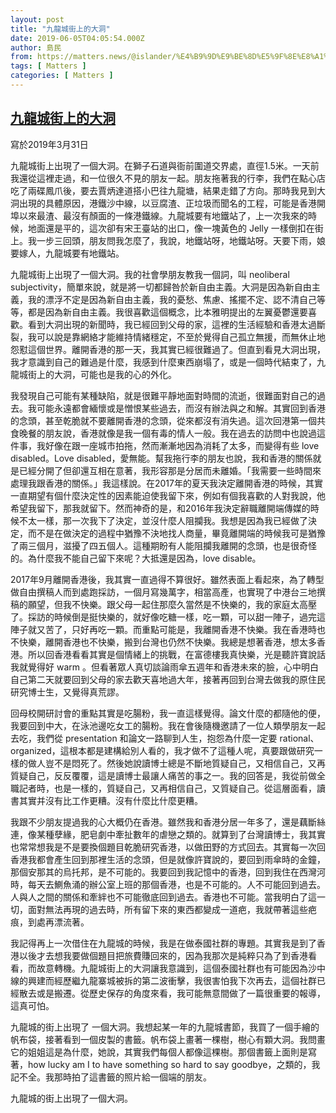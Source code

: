 ```yaml
---
layout: post
title: "九龍城街上的大洞"
date: 2019-06-05T04:05:54.000Z
author: 島民
from: https://matters.news/@islander/%E4%B9%9D%E9%BE%8D%E5%9F%8E%E8%A1%97%E4%B8%8A%E7%9A%84%E5%A4%A7%E6%B4%9E-zdpuAuNfJGDp2gwMcFHJqNVNiFgNbnZro9yYtmUia9Wb1yrdQ
tags: [ Matters ]
categories: [ Matters ]
---
```

<!--1559707554000-->
[九龍城街上的大洞](https://matters.news/@islander/%E4%B9%9D%E9%BE%8D%E5%9F%8E%E8%A1%97%E4%B8%8A%E7%9A%84%E5%A4%A7%E6%B4%9E-zdpuAuNfJGDp2gwMcFHJqNVNiFgNbnZro9yYtmUia9Wb1yrdQ)
------

<div>
<p>寫於2019年3月31日</p><p>九龍城街上出現了一個大洞。在獅子石道與衙前圍道交界處，直徑1.5米。一天前我還從這裡走過，和一位很久不見的朋友一起。朋友拖著我的行李，我們在點心店吃了兩碟鳳爪後，要去賈炳達道搭小巴往九龍塘，結果走錯了方向。那時我見到大洞出現的具體原因，港鐵沙中線，以豆腐渣、正垃圾而聞名的工程，可能是香港開埠以來最渣、最沒有顏面的一條港鐵線。九龍城要有地鐵站了，上一次我來的時候，地面還是平的，這次卻有宋王臺站的出口，像一塊黃色的 Jelly 一樣倒扣在街上。我一步三回頭，朋友問我怎麼了，我說，地鐵站呀，地鐵站呀。天要下雨，娘要嫁人，九龍城要有地鐵站。</p><p>九龍城街上出現了一個大洞。我的社會學朋友教我一個詞，叫 neoliberal subjectivity，簡單來說，就是將一切都歸咎於新自由主義。大洞是因為新自由主義，我的漂浮不定是因為新自由主義，我的憂愁、焦慮、搖擺不定、認不清自己等等，都是因為新自由主義。我很喜歡這個概念，比本雅明提出的左翼憂鬱還要喜歡。看到大洞出現的新聞時，我已經回到父母的家，這裡的生活經驗和香港太過斷裂，我可以說是靠網絡才能維持情緒穩定，不至於覺得自己孤立無援，而無休止地怨懟這個世界。離開香港的那一天，我其實已經很難過了。但直到看見大洞出現，我才意識到自己的難過是什麼，我感到什麼東西崩塌了，或是一個時代結束了，九龍城街上的大洞，可能也是我的心的外化。</p><p>我發現自己可能有某種缺陷，就是很難平靜地面對時間的流逝，很難面對自己的過去。我可能永遠都會緬懷或是憎恨某些過去，而沒有辦法與之和解。其實回到香港的念頭，甚至乾脆就不要離開香港的念頭，從來都沒有消失過。這次回港第一個共食晚餐的朋友說，香港就像是我一個有毒的情人一般。我在過去的訪問中也說過這件事，我好像在跟一座城市拍拖，然而漸漸地因為消耗了太多，而變得有些 love disabled。Love disabled，愛無能。幫我拖行李的朋友也說，我和香港的關係就是已經分開了但卻還互相在意著，我形容那是分居而未離婚。「我需要一些時間來處理我跟香港的關係。」我這樣說。在2017年的夏天我決定離開香港的時候，其實一直期望有個什麼決定性的因素能迫使我留下來，例如有個我喜歡的人對我說，他希望我留下，那我就留下。然而神奇的是，和2016年我決定辭職離開端傳媒的時候不太一樣，那一次我下了決定，並沒什麼人阻攔我。我想是因為我已經做了決定，而不是在做決定的過程中猶豫不決地找人商量，畢竟離開端的時候我可是猶豫了兩三個月，滋擾了四五個人。這種期盼有人能阻攔我離開的念頭，也是很奇怪的。為什麼我不能自己留下來呢？大抵還是因為，love disable。</p><p>2017年9月離開香港後，我其實一直過得不算很好。雖然表面上看起來，為了轉型做自由撰稿人而到處跑採訪，一個月寫幾萬字，相當高產，也實現了中港台三地撰稿的願望，但我不快樂。跟父母一起住那麼久當然是不快樂的，我的家庭太高壓了。採訪的時候倒是挺快樂的，就好像吃糖一樣，吃一顆，可以甜一陣子，過完這陣子就又苦了，只好再吃一顆。而重點可能是，我離開香港不快樂。我在香港時也不快樂，離開香港也不快樂，搬到台灣也仍然不快樂。我總是想著香港，想太多香港。所以回香港看看其實是個情緒上的挑戰，在富德樓我真快樂，光是聽許寶說話我就覺得好 warm 。但看著眾人真切談論雨傘五週年和香港未來的臉，心中明白自己第二天就要回到父母的家去歡天喜地過大年，接著再回到台灣去做我的原住民研究博士生，又覺得真荒謬。</p><p>回母校開研討會的重點其實是吃腸粉，我一直這樣覺得。論文什麼的都隨他的便，我要回到中大，在泳池邊吃女工的腸粉。我在會後隨機邀請了一位人類學朋友一起去吃，我們從 presentation 和論文一路聊到人生，抱怨為什麼一定要 rational、organized，這根本都是建構給別人看的，我才做不了這種人呢，真要跟做研究一樣的做人豈不是悶死了。然後她說讀博士總是不斷地質疑自己，又相信自己，又再質疑自己，反反覆覆，這是讀博士最讓人痛苦的事之一。我的回答是，我從前做全職記者時，也是一樣的，質疑自己，又再相信自己，又質疑自己。從這層面看，讀書其實并沒有比工作更糟。沒有什麼比什麼更糟。</p><p>我跟不少朋友提過我的心大概仍在香港。雖然我和香港分居一年多了，還是藕斷絲連，像某種孽緣，肥皂劇中牽扯數年的虐戀之類的。就算到了台灣讀博士，我其實也常常想我是不是要換個題目乾脆研究香港，以做田野的方式回去。其實每一次回香港我都會產生回到那裡生活的念頭，但是就像許寶說的，要回到雨傘時的金鐘，那個安那其的烏托邦，是不可能的。我要回到我記憶中的香港，回到我住在西灣河時，每天去鰂魚涌的辦公室上班的那個香港，也是不可能的。人不可能回到過去。人與人之間的關係和牽絆也不可能徹底回到過去。香港也不可能。當我明白了這一切，面對無法再現的過去時，所有留下來的東西都變成一道疤，我就帶著這些疤痕，到處再漂流著。</p><p>我記得再上一次借住在九龍城的時候，我是在做泰國社群的專題。其實我是到了香港以後才去想我要做個題目把旅費賺回來的，因為我那次是純粹只為了到香港看看，而故意轉機。九龍城街上的大洞讓我意識到，這個泰國社群也有可能因為沙中線的興建而經歷繼九龍寨城被拆的第二波衝擊，我很害怕我下次再去，這個社群已經散去或是搬遷。從歷史保存的角度來看，我可能無意間做了一篇很重要的報導，這真可怕。</p><p>九龍城的街上出現了 一個大洞。我想起某一年的九龍城書節，我買了一個手繪的帆布袋，接著看到一個皮製的書籤。帆布袋上畫著一棵樹，樹心有顆大洞。我問畫它的姐姐這是為什麼，她說，其實我們每個人都像這棵樹。那個書籤上面則是寫著，how lucky am I to have something so hard to say goodbye，之類的，我記不全。我那時拍了這書籤的照片給一個端的朋友。</p><p>九龍城的街上出現了一個大洞。</p>
</div>
